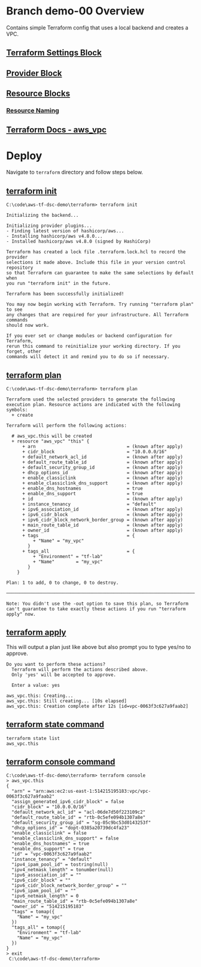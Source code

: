 # Branch demo-00 Overview

Contains simple Terraform config that uses a local backend and creates a VPC.

## [Terraform Settings Block](https://www.terraform.io/language/settings#terraform-settings)

## [Provider Block](https://www.terraform.io/language/providers)

## [Resource Blocks](https://www.terraform.io/language/resources/syntax)

### [Resource Naming](https://www.terraform-best-practices.com/naming)

## [Terraform Docs - aws_vpc](https://registry.terraform.io/providers/hashicorp/aws/latest/docs/resources/vpc)

# Deploy

Navigate to `terraform` directory and follow steps below.

## [terraform init](https://www.terraform.io/cli/commands/init)

```
C:\code\aws-tf-dsc-demo\terraform> terraform init

Initializing the backend...

Initializing provider plugins...
- Finding latest version of hashicorp/aws...
- Installing hashicorp/aws v4.8.0...
- Installed hashicorp/aws v4.8.0 (signed by HashiCorp)

Terraform has created a lock file .terraform.lock.hcl to record the provider
selections it made above. Include this file in your version control repository
so that Terraform can guarantee to make the same selections by default when
you run "terraform init" in the future.

Terraform has been successfully initialized!

You may now begin working with Terraform. Try running "terraform plan" to see
any changes that are required for your infrastructure. All Terraform commands
should now work.

If you ever set or change modules or backend configuration for Terraform,
rerun this command to reinitialize your working directory. If you forget, other
commands will detect it and remind you to do so if necessary.
```

## [terraform plan](https://www.terraform.io/cli/commands/plan)

```
C:\code\aws-tf-dsc-demo\terraform> terraform plan

Terraform used the selected providers to generate the following execution plan. Resource actions are indicated with the following symbols:
  + create

Terraform will perform the following actions:

  # aws_vpc.this will be created
  + resource "aws_vpc" "this" {
      + arn                                  = (known after apply)
      + cidr_block                           = "10.0.0.0/16"
      + default_network_acl_id               = (known after apply)
      + default_route_table_id               = (known after apply)
      + default_security_group_id            = (known after apply)
      + dhcp_options_id                      = (known after apply)
      + enable_classiclink                   = (known after apply)
      + enable_classiclink_dns_support       = (known after apply)
      + enable_dns_hostnames                 = true
      + enable_dns_support                   = true
      + id                                   = (known after apply)
      + instance_tenancy                     = "default"
      + ipv6_association_id                  = (known after apply)
      + ipv6_cidr_block                      = (known after apply)
      + ipv6_cidr_block_network_border_group = (known after apply)
      + main_route_table_id                  = (known after apply)
      + owner_id                             = (known after apply)
      + tags                                 = {
          + "Name" = "my_vpc"
        }
      + tags_all                             = {
          + "Environment" = "tf-lab"
          + "Name"        = "my_vpc"
        }
    }

Plan: 1 to add, 0 to change, 0 to destroy.

───────────────────────────────────────────────────────────────────────────────────────────────────────────────────────────────────────────────────────────────────────────────────────────────────────────────

Note: You didn't use the -out option to save this plan, so Terraform can't guarantee to take exactly these actions if you run "terraform apply" now.
```

## [terraform apply](https://www.terraform.io/cli/commands/apply)

This will output a plan just like above but also prompt you to type yes/no to approve.

```
Do you want to perform these actions?
  Terraform will perform the actions described above.
  Only 'yes' will be accepted to approve.

  Enter a value: yes

aws_vpc.this: Creating...
aws_vpc.this: Still creating... [10s elapsed]
aws_vpc.this: Creation complete after 12s [id=vpc-0063f3c627a9faab2]
```

## [terraform state command](https://www.terraform.io/cli/commands/state)

```
terraform state list
aws_vpc.this
```

## [terraform console command](https://www.terraform.io/cli/commands/console)

```
C:\code\aws-tf-dsc-demo\terraform> terraform console
> aws_vpc.this
{
  "arn" = "arn:aws:ec2:us-east-1:514215195183:vpc/vpc-0063f3c627a9faab2"
  "assign_generated_ipv6_cidr_block" = false
  "cidr_block" = "10.0.0.0/16"
  "default_network_acl_id" = "acl-06de7d50f223109c2"
  "default_route_table_id" = "rtb-0c5efe094b1307a8e"
  "default_security_group_id" = "sg-05c9bc53d0143253f"
  "dhcp_options_id" = "dopt-0385a20739dc4fa23"
  "enable_classiclink" = false
  "enable_classiclink_dns_support" = false
  "enable_dns_hostnames" = true
  "enable_dns_support" = true
  "id" = "vpc-0063f3c627a9faab2"
  "instance_tenancy" = "default"
  "ipv4_ipam_pool_id" = tostring(null)
  "ipv4_netmask_length" = tonumber(null)
  "ipv6_association_id" = ""
  "ipv6_cidr_block" = ""
  "ipv6_cidr_block_network_border_group" = ""
  "ipv6_ipam_pool_id" = ""
  "ipv6_netmask_length" = 0
  "main_route_table_id" = "rtb-0c5efe094b1307a8e"
  "owner_id" = "514215195183"
  "tags" = tomap({
    "Name" = "my_vpc"
  })
  "tags_all" = tomap({
    "Environment" = "tf-lab"
    "Name" = "my_vpc"
  })
}
> exit
 C:\code\aws-tf-dsc-demo\terraform>
```